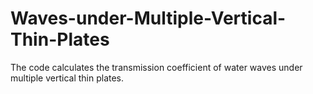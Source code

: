 # Waves-under-Multiple-Vertical-Thin-Plates
The code calculates the transmission coefficient of water waves under multiple vertical thin plates.
